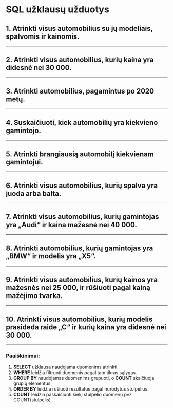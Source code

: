 # SQL užklausų užduotys


## 1. Atrinkti visus automobilius su jų modeliais, spalvomis ir kainomis.

---

## 2. Atrinkti visus automobilius, kurių kaina yra didesnė nei 30 000.

---

## 3. Atrinkti automobilius, pagamintus po 2020 metų.

---

## 4. Suskaičiuoti, kiek automobilių yra kiekvieno gamintojo.

---

## 5. Atrinkti brangiausią automobilį kiekvienam gamintojui.

---

## 6. Atrinkti visus automobilius, kurių spalva yra juoda arba balta.

---

## 7. Atrinkti visus automobilius, kurių gamintojas yra „Audi“ ir kaina mažesnė nei 40 000.

---

## 8. Atrinkti automobilius, kurių gamintojas yra „BMW“ ir modelis yra „X5“.

---

## 9. Atrinkti visus automobilius, kurių kainos yra mažesnės nei 25 000, ir rūšiuoti pagal kainą mažėjimo tvarka.

---

## 10. Atrinkti visus automobilius, kurių modelis prasideda raide „C“ ir kurių kaina yra didesnė nei 30 000.

---

### Paaiškinimai:

1. **SELECT** užklausa naudojama duomenims atrinkti.
2. **WHERE** leidžia filtruoti duomenis pagal tam tikras sąlygas.
3. **GROUP BY** naudojamas duomenims grupuoti, o **COUNT** skaičiuoja grupių elementus.
3. **ORDER BY** leidžia rūšiuoti rezultatus pagal nurodytus stulpelius.
4. **COUNT** leidžia paskaičiuoti kiekį stulpelio duomenų pvz COUNT(stulpelis)

